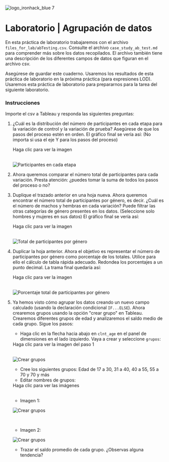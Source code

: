 ![logo_ironhack_blue 7](https://user-images.githubusercontent.com/23629340/40541063-a07a0a8a-601a-11e8-91b5-2f13e4e6b441.png)

# Laboratorio | Agrupación de datos

En esta práctica de laboratorio trabajaremos con el archivo `files_for_lab/abTesting.csv`. Consulte el archivo `case_study_ab_test.md` para comprender más sobre los datos recopilados. El archivo también tiene una descripción de los diferentes campos de datos que figuran en el archivo csv.

Asegúrese de guardar este cuaderno. Usaremos los resultados de esta práctica de laboratorio en la próxima práctica (para expresiones LOD). Usaremos esta práctica de laboratorio para prepararnos para la tarea del siguiente laboratorio.

### Instrucciones

Importe el csv a Tableau y responda las siguientes preguntas:

1. ¿Cuál es la distribución del número de participantes en cada etapa para la variación de control y la variación de prueba? Asegúrese de que los pasos del proceso estén en orden. El gráfico final se vería así: (No importa si usa el eje Y para los pasos del proceso)
    <detalles>
      <summary> Haga clic para ver la imagen </summary>

      <br />

      ![Participantes en cada etapa](https://education-team-2020.s3-eu-west-1.amazonaws.com/data-analytics/6.2_lab/participants_at_each_stage_control_vs_test.png)

    </detalles>
   
2. Ahora queremos comparar el número total de participantes para cada variación. Presta atención: ¿puedes tomar la suma de todos los pasos del proceso o no?
3. Duplique el trazado anterior en una hoja nueva. Ahora queremos encontrar el número total de participantes por género, es decir. ¿Cuál es el número de machos y hembras en cada variación? Puede filtrar las otras categorías de género presentes en los datos. (Seleccione solo hombres y mujeres en sus datos) El gráfico final se vería así:

    <detalles>
      <summary> Haga clic para ver la imagen </summary>

      <br />

      ![Total de participantes por género](https://education-team-2020.s3-eu-west-1.amazonaws.com/data-analytics/6.2_lab/total_number_of_participants_by_gender.png)

    </detalles>
    
4. Duplicar la hoja anterior. Ahora el objetivo es representar el número de participantes por género como porcentaje de los totales. Utilice para ello el cálculo de tabla rápida adecuado. Redondea los porcentajes a un punto decimal. La trama final quedaría así:

    <detalles>
      <summary> Haga clic para ver la imagen </summary>

      <br />
     
      ![Porcentaje total de participantes por género](https://education-team-2020.s3-eu-west-1.amazonaws.com/data-analytics/6.2_lab/percentage_total_participants_by_gender.png)

    </detalles>
    
5. Ya hemos visto cómo agrupar los datos creando un nuevo campo calculado (usando la declaración condicional `IF...ELSE`). Ahora crearemos grupos usando la opción "crear grupo" en Tableau. Crearemos diferentes grupos de edad y analizaremos el saldo medio de cada grupo. Sigue los pasos:

    - Haga clic en la flecha hacia abajo en `clnt_age` en el panel de dimensiones en el lado izquierdo. Vaya a crear y seleccione `grupos`:

    <detalles>
      <summary> Haga clic para ver la imagen del paso 1 </summary>

      <br />

      ![Crear grupos](https://education-team-2020.s3-eu-west-1.amazonaws.com/data-analytics/6.2_lab/create_groups.png)

    </detalles>


    - Cree los siguientes grupos: Edad de 17 a 30, 31 a 40, 40 a 55, 55 a 70 y 70 y más
    - Editar nombres de grupos:

    <detalles>
      <summary> Haga clic para ver las imágenes </summary>

      <br />

      - Imagen 1:

      ![Crear grupos](https://education-team-2020.s3-eu-west-1.amazonaws.com/data-analytics/6.2_lab/edit_group1.png)

      <br />
      
      - Imagen 2:

      ![Crear grupos](https://education-team-2020.s3-eu-west-1.amazonaws.com/data-analytics/6.2_lab/edit_group2.png)

    </detalles>

    - Trazar el saldo promedio de cada grupo. ¿Observas alguna tendencia?
